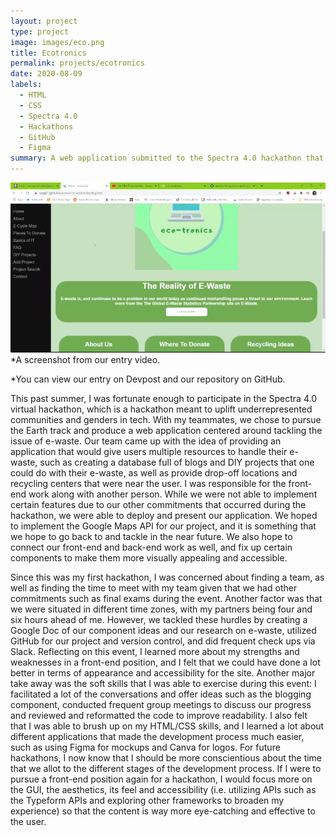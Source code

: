 ```yaml
---
layout: project
type: project
image: images/eco.png
title: Ecotronics
permalink: projects/ecotronics
date: 2020-08-09
labels:
  - HTML
  - CSS
  - Spectra 4.0
  - Hackathons
  - GitHub
  - Figma
summary: A web application submitted to the Spectra 4.0 hackathon that tackles the e-waste problem and provides resources for people to learn about tech and how to repurpose their e-waste.
---
```


<img class="ui medium floated rounded image" src="/images/Screen Shot 2020-10-03 at 1.18.15 PM.png" length="1000" width="800">
*A screenshot from our entry video.

*You can view our entry on Devpost and our repository on GitHub.

This past summer, I was fortunate enough to participate in the Spectra 4.0 virtual hackathon, which is a hackathon meant to uplift underrepresented communities and 
genders in tech. With my teammates, we chose to pursue the Earth track and produce a web application centered around tackling the issue of e-waste. Our team came up 
with the idea of providing an application that would give users multiple resources to handle their e-waste, such as creating a database full of blogs and DIY 
projects that one could do with their e-waste, as well as provide drop-off locations and recycling centers that were near the user. I was responsible for the front-
end work along with another person. While we were not able to implement certain features due to our other commitments that occurred during the hackathon, we were 
able to deploy and present our application. We hoped to implement the Google Maps API for our project, and it is something that we hope to go back to and tackle in 
the near future. We also hope to connect our front-end and back-end work as well, and fix up certain components to make them more visually appealing and accessible. 

Since this was my first hackathon, I was concerned about finding a team, as well as finding the time to meet with my team given that we had other commitments such 
as final exams during the event. Another factor was that we were situated in different time zones, with my partners being four and six hours ahead of me. 
However, we tackled these hurdles by creating a Google Doc of our component ideas and our research on e-waste, utilized GitHub for our project and version control, 
and did frequent check ups via Slack. Reflecting on this event, I learned more about my strengths and weaknesses in a front-end position, and I felt that we could 
have done a lot better in terms of appearance and accessibility for the site. Another major take away was the soft skills that I was able to exercise during this 
event: I facilitated a lot of the conversations and offer ideas such as the blogging component, conducted frequent group meetings to discuss our progress and 
reviewed and reformatted the code to improve readability. I also felt that I was able to brush up on my HTML/CSS skills, and I learned a lot 
about different applications that made the development process much easier, such as using Figma for mockups and Canva for logos. For future hackathons, I now know 
that I should be more conscientious about the time that we allot to the different stages of the development process. If I were to pursue a front-end position again 
for a hackathon, I would focus more on the GUI, the aesthetics, its feel and accessibility (i.e. utilizing APIs such as the Typeform APIs and exploring other 
frameworks to broaden my experience) so that the content is way more eye-catching and effective to the user.
